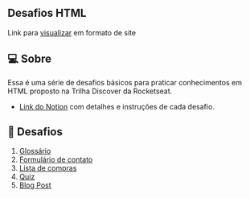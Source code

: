 ## Desafios HTML
<p>Link para <a href="https://rafael-fxs.github.io/discoverDesafiosHTML/" target="_blank">visualizar</a> em formato de site</p>

## 💻 Sobre
<p>Essa é uma série de desafios básicos para praticar conhecimentos em HTML proposto na Trilha Discover da Rocketseat.</p>

+ <p><a href="https://efficient-sloth-d85.notion.site/Desafios-HTML-ed0f6368d34d44ffab92686b9dc93229" target="_blank">Link do Notion</a> com detalhes e instruções de cada desafio.</p>

## 🚀 Desafios
<ol>
  <li><a href="Desafios/Glossário/index.html">Glossário</a></li>
  <li><a href="Desafios/Formulário de Contato/index.html">Formulário de contato</a></li>
  <li><a href="Desafios/Lista de Compras/index.html">Lista de compras</a></li>
  <li><a href="Desafios/Quiz/index.html">Quiz</a></li>
  <li><a href="Desafios/Blog Post/index.html">Blog Post</a></li>
</ol>

